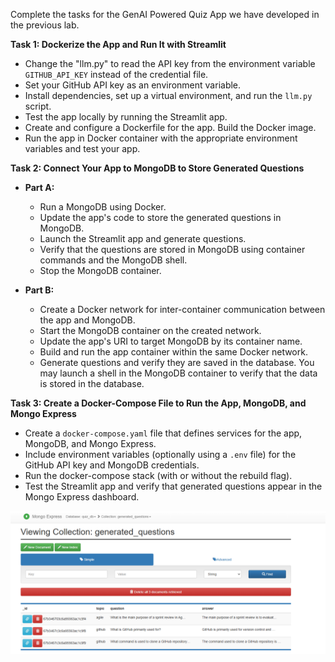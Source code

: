 Complete the tasks for the GenAI Powered Quiz App we have developed in the previous lab.

**Task 1: Dockerize the App and Run It with Streamlit**
  - Change the "llm.py" to  read the API key from the environment variable `GITHUB_API_KEY` instead of the credential file.
  - Set your GitHub API key as an environment variable.
  - Install dependencies, set up a virtual environment, and run the `llm.py` script.
  - Test the app locally by running the Streamlit app.
  - Create and configure a Dockerfile for the app. Build the Docker image.
  - Run the app in Docker container with the appropriate environment variables and test your app.

**Task 2: Connect Your App to MongoDB to Store Generated Questions**
  - **Part A:**  
    - Run a MongoDB using Docker.
    - Update the app's code to store the generated questions in MongoDB.
    - Launch the Streamlit app and generate questions.
    - Verify that the questions are stored in MongoDB using container commands and the MongoDB shell.
    - Stop the MongoDB container.
    
  - **Part B:**  
    - Create a Docker network for inter-container communication between the app and MongoDB.
    - Start the MongoDB container on the created network.
    - Update the app's URI to target MongoDB by its container name.
    - Build and run the app container within the same Docker network.
    - Generate questions and verify they are saved in the database. You may launch a shell in the MongoDB container to verify that the data is stored in the database.

**Task 3: Create a Docker-Compose File to Run the App, MongoDB, and Mongo Express**
  - Create a `docker-compose.yaml` file that defines services for the app, MongoDB, and Mongo Express.
  - Include environment variables (optionally using a `.env` file) for the GitHub API key and MongoDB credentials.
  - Run the docker-compose stack (with or without the rebuild flag).
  - Test the Streamlit app and verify that generated questions appear in the Mongo Express dashboard.

![alt text](image-2.png)